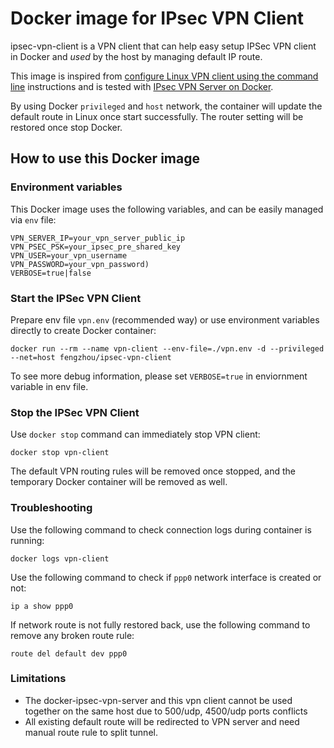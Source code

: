 # Docker image for IPsec VPN Client

ipsec-vpn-client is a VPN client that can help easy setup IPSec VPN client in Docker and *used* by the host by managing default IP route.

This image is inspired from [configure Linux VPN client using the command line](https://github.com/hwdsl2/setup-ipsec-vpn/blob/master/docs/clients.md#configure-linux-vpn-clients-using-the-command-line) instructions and is tested with [IPsec VPN Server on Docker](http://github.com/hwdsl2/docker-ipsec-vpn-server).

By using Docker `privileged` and `host` network, the container will update the default route in Linux once start successfully. The router setting will be restored once stop Docker.

## How to use this Docker image

### Environment variables

This Docker image uses the following variables, and can be easily managed via `env` file:
```
VPN_SERVER_IP=your_vpn_server_public_ip
VPN_PSEC_PSK=your_ipsec_pre_shared_key
VPN_USER=your_vpn_username
VPN_PASSWORD=your_vpn_password)
VERBOSE=true|false
```

### Start the IPSec VPN Client

Prepare env file `vpn.env` (recommended way) or use environment variables directly to create Docker container:

```
docker run --rm --name vpn-client --env-file=./vpn.env -d --privileged --net=host fengzhou/ipsec-vpn-client
```

To see more debug information, please set `VERBOSE=true` in enviornment variable in env file.

### Stop the IPSec VPN Client

Use `docker stop` command can immediately stop VPN client:

```
docker stop vpn-client
```

The default VPN routing rules will be removed once stopped, and the temporary Docker container will be removed as well.

### Troubleshooting

Use the following command to check connection logs during container is running:
```
docker logs vpn-client
```

Use the following command to check if `ppp0` network interface is created or not:
```
ip a show ppp0
```

If network route is not fully restored back, use the following command to remove any broken route rule:

```
route del default dev ppp0
```

### Limitations
* The docker-ipsec-vpn-server and this vpn client cannot be used together on the same host due to 500/udp, 4500/udp ports conflicts
* All existing default route will be redirected to VPN server and need manual route rule to split tunnel.
